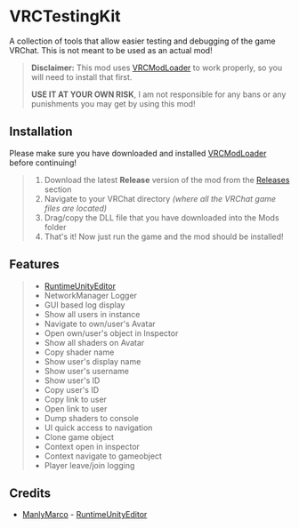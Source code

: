# VRCTestingKit
A collection of tools that allow easier testing and debugging of the game VRChat. This is not meant to be used as an actual mod!

> **Disclaimer:**
> This mod uses [VRCModLoader](https://github.com/Slaynash/VRCModLoader) to work properly, so you will need to install that first.
>   
>  **USE IT AT YOUR OWN RISK**, I am not responsible for any bans or any punishments you may get by using this mod!

## Installation ##
Please make sure you have downloaded and installed [VRCModLoader](https://github.com/Slaynash/VRCModLoader) before continuing!
> 1. Download the latest **Release** version of the mod from the [Releases](https://github.com/AtiLion/VRCTestingKit/releases) section
> 2. Navigate to your VRChat directory *(where all the VRChat game files are located)*
> 3. Drag/copy the DLL file that you have downloaded into the Mods folder
> 4. That's it! Now just run the game and the mod should be installed!

## Features ##
> - [RuntimeUnityEditor](https://github.com/ManlyMarco/RuntimeUnityEditor)
> - NetworkManager Logger
> - GUI based log display
> - Show all users in instance
> - Navigate to own/user's Avatar
> - Open own/user's object in Inspector
> - Show all shaders on Avatar
> - Copy shader name
> - Show user's display name
> - Show user's username
> - Show user's ID
> - Copy user's ID
> - Copy link to user
> - Open link to user
> - Dump shaders to console
> - UI quick access to navigation
> - Clone game object
> - Context open in inspector
> - Context navigate to gameobject
> - Player leave/join logging

## Credits ##
- [ManlyMarco](https://github.com/ManlyMarco) - [RuntimeUnityEditor](https://github.com/ManlyMarco/RuntimeUnityEditor)